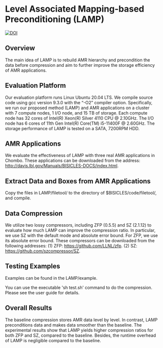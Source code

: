 # Level Associated Mapping-based Preconditioning (LAMP)
[![DOI](https://zenodo.org/badge/DOI/10.5281/zenodo.6459727.svg)](https://doi.org/10.5281/zenodo.6459727)
## Overview
The main idea of LAMP is to rebuild AMR hierarchy and precondition the data before compression and aim to further improve the storage efficiency of AMR applications.

## Evaluation Platform
Our evaluation platform runs Linux Ubuntu 20.04 LTS. We compile source code using gcc version 9.3.0 with the “-O2” compiler option. Specifically, we run our proposed method (LAMP) and AMR applications on a cluster with 7 compute nodes, 1 I/O node, and 15 TB of storage. Each compute node has 32 cores of Intel(R) Xeon(R) Silver 4110 CPU @ 2.10GHz. The I/O node has 6 cores of 11th Gen Intel(R) Core(TM) i5-11400F @ 2.60GHz. The storage performance of LAMP is tested on a SATA, 7200RPM HDD.

## AMR Applications
We evaluate the effectiveness of LAMP with three real AMR applications in Chombo. These applications can be downloaded from the address: http://davis.lbl.gov/Manuals/BISICLES-DOCS/index.html.

## Extract Data and Boxes from AMR Applications
Copy the files in LAMP/filetool/ to the directory of $BISICLES/code/filetool/, and compile.

## Data Compression
We utilize two lossy compressors, including ZFP (0.5.5) and SZ (2.1.12) to evaluate how much LAMP can improve the compression ratio. In particular, we use SZ with the default mode and absolute error bound. For ZFP, we use its absolute error bound. These compressors can be downloaded from the following addresses:
(1)	ZFP: https://github.com/LLNL/zfp.
(2)	SZ: https://github.com/szcompressor/SZ.

## Testing Examples
Examples can be found in the LAMP/example.

You can use the executable 'sh test.sh' command to do the compression. Please see the user guide for details.


## Overall Results
The baseline compression stores AMR data level by level. In contrast, LAMP preconditions data and makes data smoother than the baseline. The experimental results show that LAMP yields higher compression ratios for both ZFP and SZ, compared to the baseline. Besides, the runtime overhead of LAMP is negligible compared to the baseline.
